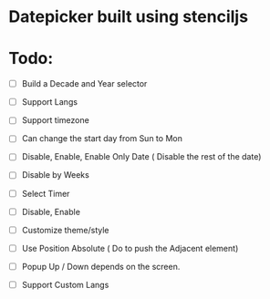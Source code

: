 # Datepicker built using stenciljs

# Todo:
- [ ] Build a Decade and Year selector
- [ ] Support Langs
- [ ] Support timezone

- [ ] Can change the start day from Sun to Mon
- [ ] Disable, Enable, Enable Only Date ( Disable the rest of the date)
- [ ] Disable by Weeks

- [ ] Select Timer
- [ ] Disable, Enable

- [ ] Customize theme/style
- [ ] Use Position Absolute ( Do to push the Adjacent element)
- [ ] Popup Up / Down depends on the screen.

- [ ] Support Custom Langs